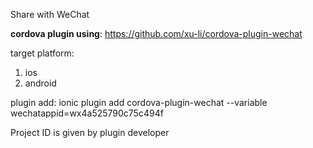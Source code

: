 Share with WeChat

**cordova plugin using**: https://github.com/xu-li/cordova-plugin-wechat

target platform: 
 1. ios
 2. android
 
plugin add: ionic plugin add cordova-plugin-wechat --variable wechatappid=wx4a525790c75c494f

Project ID is given by plugin developer